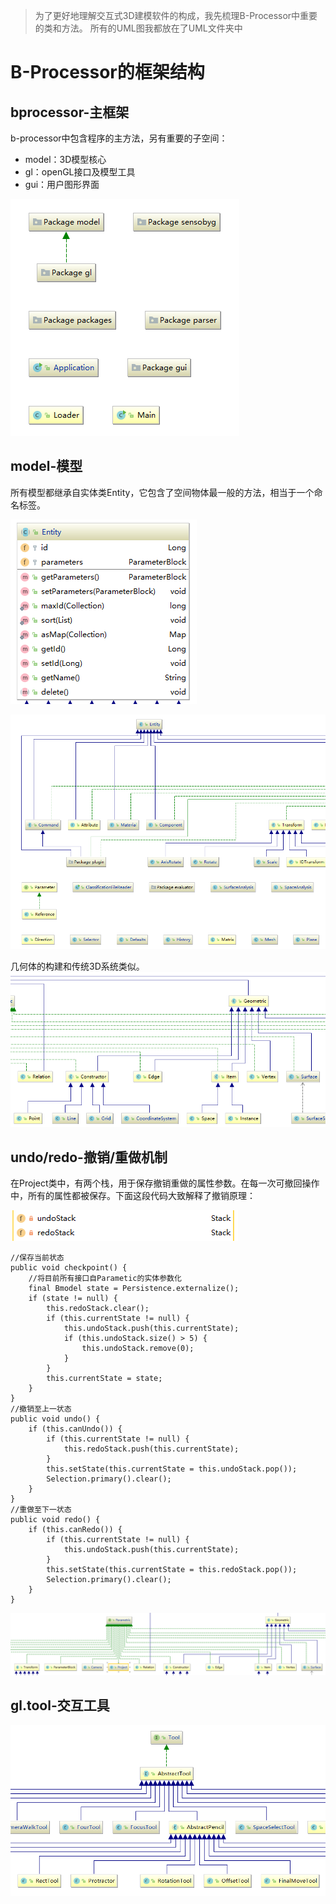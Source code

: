 > 为了更好地理解交互式3D建模软件的构成，我先梳理B-Processor中重要的类和方法。
> 所有的UML图我都放在了UML文件夹中

# B-Processor的框架结构

## bprocessor-主框架

b-processor中包含程序的主方法，另有重要的子空间：

* model：3D模型核心
* gl：openGL接口及模型工具
* gui：用户图形界面

![](assets/markdown-img-paste-20180907091141796.png)

## model-模型

所有模型都继承自实体类Entity，它包含了空间物体最一般的方法，相当于一个命名标签。

![](assets/markdown-img-paste-20180907093400984.png)

![](assets/markdown-img-paste-2018090709331963.png)

几何体的构建和传统3D系统类似。
![](assets/markdown-img-paste-20180907094106843.png)

## undo/redo-撤销/重做机制

在Project类中，有两个栈，用于保存撤销重做的属性参数。在每一次可撤回操作中，所有的属性都被保存。下面这段代码大致解释了撤销原理：

![](assets/markdown-img-paste-2018090709512217.png)

    //保存当前状态
    public void checkpoint() {
        //将目前所有接口自Parametic的实体参数化
        final Bmodel state = Persistence.externalize();
        if (state != null) {
            this.redoStack.clear();
            if (this.currentState != null) {
                this.undoStack.push(this.currentState);
                if (this.undoStack.size() > 5) {
                    this.undoStack.remove(0);
                }
            }
            this.currentState = state;
        }
    }
    //撤销至上一状态
    public void undo() {
        if (this.canUndo()) {
            if (this.currentState != null) {
                this.redoStack.push(this.currentState);
            }
            this.setState(this.currentState = this.undoStack.pop());
            Selection.primary().clear();
        }
    }
    //重做至下一状态
    public void redo() {
        if (this.canRedo()) {
            if (this.currentState != null) {
                this.undoStack.push(this.currentState);
            }
            this.setState(this.currentState = this.redoStack.pop());
            Selection.primary().clear();
        }
    }

![](assets/markdown-img-paste-20180907100302503.png)




## gl.tool-交互工具


![](assets/markdown-img-paste-20180907090115879.png)
